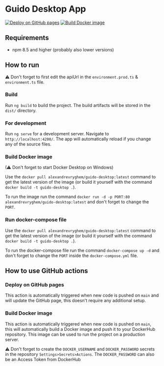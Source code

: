 # Guido Desktop App

[![Deploy on GitHub pages](https://github.com/ucll-ap-guide/guideApp-desktop/actions/workflows/deploy-to-github-pages.yml/badge.svg?branch=main)](https://github.com/ucll-ap-guide/guideApp-desktop/actions/workflows/deploy-to-github-pages.yml)
[![Build Docker image](https://github.com/ucll-ap-guide/guideApp-desktop/actions/workflows/build-docker-image.yml/badge.svg?branch=main)](https://github.com/ucll-ap-guide/guideApp-desktop/actions/workflows/build-docker-image.yml)

## Requirements

- npm 8.5 and higher (probably also lower versions)

## How to run

⚠ Don't forget to first edit the apiUrl in the `environment.prod.ts` & `environment.ts` file.

### Build

Run `ng build` to build the project. The build artifacts will be stored in the `dist/` directory.

### For development

Run `ng serve` for a development server. Navigate to `http://localhost:4200/`. The app will automatically reload if you
change any of the source files.

### Build Docker image

(⚠ Don't forget to start Docker Desktop on Windows)

Use the `docker pull alexandrevryghem/guido-desktop:latest` command to get the latest version of the image (or build it
yourself with the command `docker build -t guido-desktop .`).

To run the image run the command `docker run -d -p PORT:80 alexandrevryghem/guido-desktop:latest` and don't forget to
change the `PORT`.

### Run docker-compose file

Use the `docker pull alexandrevryghem/guido-desktop:latest` command to get the latest version of the image (or build it
yourself with the command `docker build -t guido-desktop .`).

To run the docker-compose file run the command `docker-compose up -d` and don't forget to change the `PORT`
inside the `docker-compose.yml` file.

## How to use GitHub actions

### Deploy on GitHub pages

This action is automatically triggered when new code is pushed on `main` and will update the GitHub page, this doesn't
require any additional setup.

### Build Docker image

This action is automatically triggered when new code is pushed on `main`, this will automatically build a Docker image
and push it to your DockerHub repository. This image can be used to run the project on a production server.

⚠ Don't forget to create the `DOCKER_USERNAME` and `DOCKER_PASSWORD` secrets in the repository
`Settings>Secrets>Actions`. The `DOCKER_PASSWORD` can also be an Access Token from DockerHub
